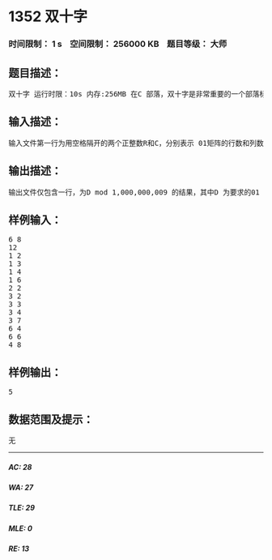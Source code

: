 # 1352 双十字   
### 时间限制： 1 s&nbsp;&nbsp;&nbsp;&nbsp;空间限制： 256000 KB&nbsp;&nbsp;&nbsp;&nbsp;题目等级： 大师  
## 题目描述：  

<pre>
双十字 运行时限：10s 内存:256MB 在C 部落，双十字是非常重要的一个部落标志。所谓双十字，如下面两个例子，由两条水 平的和一条竖直的“1”线段组成，要求满足以下几个限制：  两条水平的线段不能在相邻的两行。  竖直线段上端必须严格高于两条水平线段，下端必须严格低于两条水平线段。  竖直线段必须将两条水平线段严格划分成相等的两半。  上方的水平线段必须严格短于下方的水平线段。 所以上面右边的例子是满足要求的最小的双十字。 现在给定一个R×C 的01 矩阵，要求计算出这个01 矩阵中有多少个双十字。 例如下面这个例子，R=6,C=8，01 矩阵如下： 我们可以找到5 个满足条件的双十字，分别如下： 注意最终的结果可能很大，只要求输出双十字的个数mod 1,000,000,009 的值。
</pre>
  
  
## 输入描述：  

<pre>
输入文件第一行为用空格隔开的两个正整数R和C，分别表示 01矩阵的行数和列数。输入文件第二行是一个非负整数N,表示01矩阵中“0”的个数。接下来的 N行，每行为用空格隔开的两个正整数x和y(1≤x≤R,1≤y≤C)，表示(x,y)是一个“0”。数据 保证N个“0”的坐标两两不同。数据保证R,C,N≤10,000,R*C≤1,000,000.对于30%的数据 R,C≤50.
</pre>
  
  
## 输出描述：  

<pre>
输出文件仅包含一行，为D mod 1,000,000,009 的结果，其中D 为要求的01 矩阵中双十字的个数。
</pre>
  
  
## 样例输入：  

<pre>
6 8
12
1 2
1 3
1 4
1 6
2 2
3 2
3 3
3 4
3 7
6 4
6 6
4 8
</pre>
  
  
## 样例输出：  

<pre>
5
</pre>
  
  
## 数据范围及提示：  

<pre>
无
</pre>
  
  
***  

##### AC: 28  
##### WA: 27  
##### TLE: 29  
##### MLE: 0  
##### RE: 13  
